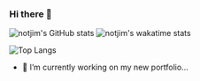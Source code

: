### Hi there 👋

![notjim's GitHub stats](https://github-readme-stats.vercel.app/api?username=Jimmy-Lew&show_icons=true&theme=vue-dark) ![notjim's wakatime stats](https://github-readme-stats.vercel.app/api/wakatime?username=Jvnus&theme=vue-dark)

![Top Langs](https://github-readme-stats.vercel.app/api/top-langs/?username=Jimmy-Lew&theme=vue-dark)

- 🔭 I’m currently working on my new portfolio...

<!--
**Jimmy-Lew/Jimmy-Lew** is a ✨ _special_ ✨ repository because its `README.md` (this file) appears on your GitHub profile.

Here are some ideas to get you started:


- 🌱 I’m currently learning ...
- 👯 I’m looking to collaborate on ...
- 🤔 I’m looking for help with ...
- 💬 Ask me about ...
- 📫 How to reach me: ...
- 😄 Pronouns: ...
- ⚡ Fun fact: ...
-->
